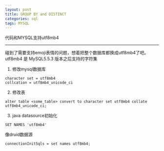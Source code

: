 ```yaml
---
layout: post
title: GROUP BY and DISTINCT
categories: sql
tags: MYSQL
---
```


代码和MYSQL支持utf8mb4

-------------------

碰到了需要支持emoji表情的问题，想着把整个数据库都换成utf8mb4了吧。
utf8mb4 是 MySQL5.5.3 版本之后支持的字符集

1. 修改mysql数据库 
```
character set = utf8mb4
collcation = utf8mb4_unicode_ci
```
2. 修改表
```
alter table <some_table> convert to character set utf8mb4 collate utf8mb4_unicode_ci;
```

3. java datasource初始化
```
SET NAMES 'utf8mb4'
```
像druid数据源
```
connectionInitSqls = set names utf8mb4;
```